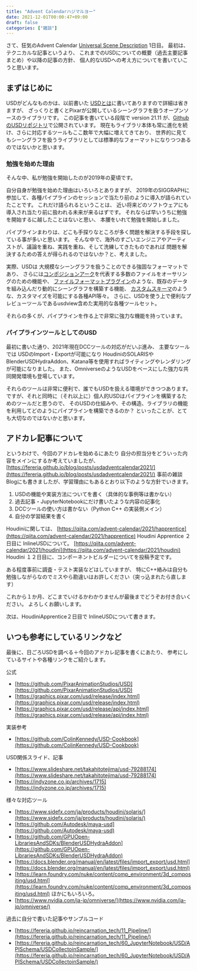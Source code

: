```yaml
---
title: "Advent Calendarハジマルヨー"
date: 2021-12-01T00:00:47+09:00
draft: false
categories: ["雑談"]
---
```



さて、狂気のAdvent Calendar [Universal Scene Description](https://qiita.com/advent-calendar/2021/usd) 1日目。
最初は、テクニカルな記事というより、
これまでのUSDについての概要（過去主要記事まとめ）や以降の記事の方針、
個人的なUSDへの考え方についてを書いていこうと思います。

## まずはじめに

USDがどんなものかは、以前書いた [USDとは](https://fereria.github.io/reincarnation_tech/11_Pipeline/01_USD/02_whats_USD/)に書いてありますので詳細は省きますが、
ざっくりと書くとPixarが公開しているシーングラフを扱うオープンソースのライブラリです。
この記事を書いている段階で version 21.11 が、[GithubのUSDリポジトリ](https://github.com/PixarAnimationStudios/USD/)で公開されています。
現在もライブラリ本体も常に進化を続け、さらに対応するツールもここ数年で大幅に増えてきており、
世界的に見てもシーングラフを扱うライブラリとしては標準的なフォーマットになりつつあるのではないかと思います。

### 勉強を始めた理由

そんな中、私が勉強を開始したのが2019年の夏頃です。

自分自身が勉強を始めた理由はいろいろとありますが、
2019年のSIGGRAPHに参加して、各種パイプラインのセッションで当たり前のように導入が語られていたことです。
これだけ語られるということは、
近い将来どのソフトウェアにも導入され当たり前に扱われる未来が来るはずです。
それならば早いうちに勉強を開始するに越したことはないと思い、
本腰をいれて勉強を開始しました。

パイプラインまわりは、どこも手探りなところが多く問題を解決する手段を探している事が多いと思います。
そんな中で、海外のすごいエンジニアやアーティストが、議論を重ね、実践を重ね、そして洗練してきたものであれば
問題を解決するための答えが得られるのではないか？と、考えました。

実際、USDは
大規模なシーングラフを扱うことのできる強固なフォーマットであり、
さらには[コンポジションアーク](https://fereria.github.io/reincarnation_tech/11_Pipeline/01_USD/05_comp_arc/)を代表する多数のファイルをオーサリングのための機能や、
[ファイルフォーマットプラグイン](https://zenn.dev/remiria/articles/c6470aea5f6f59)のような、既存のデータを組み込んだり動的にシーングラフを構築する機能、
[カスタムスキーマ](https://fereria.github.io/reincarnation_tech/11_Pipeline/10_USDTips/00_create_custom_schema/)のような、カスタマイズを可能にする各種API等々。
さらに、USDを使う上で便利なプレビューツールであるusdview含めた実用的な各種ツールセット。

それらの多くが、パイプラインを作る上で非常に強力な機能を持っています。

### パイプラインツールとしてのUSD

最初に書いた通り、2021年現在DCCツールの対応がだいぶ進み、
主要なツールでは USDのImport・Exportが可能になり
HoudiniのSOLARISやBlenderUSDHydraAddon、Katana等を使用すればライティングやレンダリングが可能になりました。
また、OmniverseのようなUSDをベースにした強力な共同開発環境も登場しています。

それらのツールは非常に便利で、誰でもUSDを扱える環境ができつつあります。
ですが、それと同時に（それ以上に）個人的USDはパイプラインを構築するためのツールだと思うので、
そのUSDの仕組みや、その構造、ライブラリの機能を利用してどのようにパイプラインを構築できるのか？
といったことが、とても大切なのではないかと思います。

## アドカレ記事について

というわけで、今回のアドカレを始めるにあたり
自分の担当分をどういった内容をメインにするか考えていましたが、
[https://fereria.github.io/blog/posts/usdadventcalendar2021/](https://fereria.github.io/blog/posts/usdadventcalendar2021/)
事前の雑談Blogにも書きましたが、学習理由にもあるとおり以下のような方針でいきます。

1. USDの機能や実装方法についてを書く（具体的な事例等は書かない）
2. 過去記事・JupyterNotebookにだけ書いたような内容の記事化
3. DCCツールの使い方は書かない（Python C++ の実装側メイン）
4. 自分の学習結果を書く

Houdiniに関しては、
[https://qiita.com/advent-calendar/2021/happrentice](https://qiita.com/advent-calendar/2021/happrentice)
Houdini Apprentice ２日目に InlineUSDについて。
[https://qiita.com/advent-calendar/2021/houdini](https://qiita.com/advent-calendar/2021/houdini)
Houdini １２日目に、コンポーネントビルダーについてを投稿予定です。

ある程度事前に調査・テスト実装などはしていますが、
特にC++絡みは自分も勉強しながらなのでミスやら勘違いはお許しください（突っ込まれたら直します）

これから１か月、どこまでいけるかわかりませんが最後までどうぞお付き合いください。
よろしくお願いします。

次は、HoudiniApprentice２日目で InlineUSDについて書きます。

## いつも参考にしているリンクなど

最後に、日ごろUSDを調べる＋今回のアドカレ記事を書くにあたり、
参考にしているサイトや各種リンクをご紹介します。


公式

- [https://github.com/PixarAnimationStudios/USD](https://github.com/PixarAnimationStudios/USD)
- [https://graphics.pixar.com/usd/release/index.html](https://graphics.pixar.com/usd/release/index.html)
- [https://graphics.pixar.com/usd/release/api/index.html](https://graphics.pixar.com/usd/release/api/index.html)

実装参考

- [https://github.com/ColinKennedy/USD-Cookbook](https://github.com/ColinKennedy/USD-Cookbook)

USD関係スライド、記事

- [https://www.slideshare.net/takahitotejima/usd-79288174](https://www.slideshare.net/takahitotejima/usd-79288174)
- [https://indyzone.co.jp/archives/1715](https://indyzone.co.jp/archives/1715)

様々な対応ツール

- [https://www.sidefx.com/ja/products/houdini/solaris/](https://www.sidefx.com/ja/products/houdini/solaris/)
- [https://github.com/Autodesk/maya-usd](https://github.com/Autodesk/maya-usd)
- [https://github.com/GPUOpen-LibrariesAndSDKs/BlenderUSDHydraAddon](https://github.com/GPUOpen-LibrariesAndSDKs/BlenderUSDHydraAddon)
- [https://docs.blender.org/manual/en/latest/files/import_export/usd.html](https://docs.blender.org/manual/en/latest/files/import_export/usd.html)
- [https://learn.foundry.com/nuke/content/comp_environment/3d_compositing/usd.html](https://learn.foundry.com/nuke/content/comp_environment/3d_compositing/usd.html)
ほかにもいろいろ。
- [https://www.nvidia.com/ja-jp/omniverse/](https://www.nvidia.com/ja-jp/omniverse/)

過去に自分で書いた記事やサンプルコード

- [https://fereria.github.io/reincarnation_tech/11_Pipeline/](https://fereria.github.io/reincarnation_tech/11_Pipeline/)
- [https://fereria.github.io/reincarnation_tech/60_JupyterNotebook/USD/APISchema/USDCollectoinSample/](https://fereria.github.io/reincarnation_tech/60_JupyterNotebook/USD/APISchema/USDCollectoinSample/)


